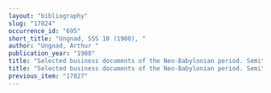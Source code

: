 ```yaml
---
layout: "bibliography"
slug: "17824"
occurrence_id: "695"
short_title: "Ungnad, SSS 10 (1908), "
author: "Ungnad, Arthur "
publication_year: "1908"
title: "Selected business documents of the Neo-Babylonian period. Semitic Study Series 10 (Leiden)."
title: "Selected business documents of the Neo-Babylonian period. Semitic Study Series 10 (Leiden)."
previous_item: "17827"
---
```

